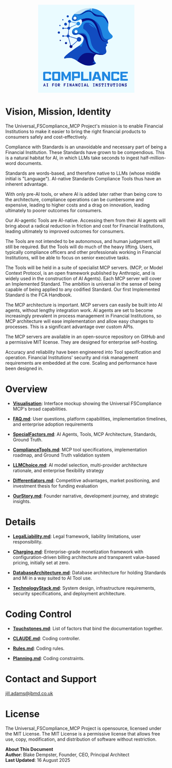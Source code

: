 <div align="center">
  <img src="UFSCMCPlogo.svg" alt="Universal FSCompliance MCP" width="300"/>
</div>

# Vision, Mission, Identity

The Universal_FSCompliance_MCP Project's mission is to enable Financial Institutions to make it easier to bring the right financial products to consumers safely and cost-effectively. 

Compliance with Standards is an unavoidable and necessary part of being a Financial Institution. These Standards have grown to be compendious. This is a natural habitat for AI, in which LLMs take seconds to ingest half-million-word documents.  

Standards are words-based, and therefore native to LLMs (whose middle initial is "Language"). AI-native Standards Compliance Tools thus have an inherent advantage.

With only pre-AI tools, or where AI is added later rather than being core to the architecture, compliance operations can be cumbersome and expensive, leading to higher costs and a drag on innovation, leading ultimately to poorer outcomes for consumers. 

Our AI-agentic Tools are AI-native. Accessing them from their AI agents will bring about a radical reduction in friction and cost for Financial Institutions, leading ultimately to improved outcomes for consumers.

The Tools are not intended to be autonomous, and human judgement will still be required. But the Tools will do much of the heavy lifting. Users, typically compliance officers and other professionals working in Financial Institutions, will be able to focus on senior executive tasks. 

The Tools will be held in a suite of specialist MCP servers. (MCP, or Model Context Protocol, is an open framework published by Anthropic, and is widely used in the construction of AI Agents). Each MCP server will cover an Implemented Standard. The ambition is universal in the sense of being capable of being applied to any codified Standard. Our first Implemented Standard is the FCA Handbook.

The MCP architecture is important. MCP servers can easily be built into AI agents, without lengthy integration work. AI agents are set to become increasingly prevalent in process management in Financial Institutions, so MCP architecture will ease implementation and allow easy changes to processes. This is a significant advantage over custom APIs.

The MCP servers are available in an open-source repository on GitHub and a permissive MIT license. They are designed for enterprise self-hosting.

Accuracy and reliability have been engineered into Tool specification and operation. Financial Institutions' security and risk management requirements are embedded at the core. Scaling and performance have been designed in.

# Overview

- **[Visualisation](https://htmlpreview.github.io/?https://github.com/99blakeD99/Universal_FSCompliance_MCP/blob/main/index.html)**: Interface mockup showing the Universal FSCompliance MCP's broad capabilities. 

- **[FAQ.md](FAQ.md)**: User questions, platform capabilities, implementation timelines, and enterprise adoption requirements

- **[SpecialFactors.md](SpecialFactors.md)**: AI Agents, Tools, MCP Architecture, Standards, Ground Truth.
  
- **[ComplianceTools.md](ComplianceTools.md)**: MCP tool specifications, implementation roadmap, and Ground Truth validation system

- **[LLMChoice.md](LLMChoice.md)**: AI model selection, multi-provider architecture rationale, and enterprise flexibility strategy

- **[Differentiators.md](Differentiators.md)**: Competitive advantages, market positioning, and investment thesis for funding evaluation

- **[OurStory.md](OurStory.md)**: Founder narrative, development journey, and strategic insights.
 
# Details

- **[LegalLiability.md](LegalLiability.md)**: Legal framework, liability limitations, user responsibility.

- **[Charging.md](Charging.md)**: Enterprise-grade monetization framework with configuration-driven billing architecture and transparent value-based pricing, initially set at zero.

- **[DatabaseArchitecture.md](DatabaseArchitecture.md)**: Database architecture for holding Standards and MI in a way suited to AI Tool use.

- **[TechnologyStack.md](TechnologyStack.md)**: System design, infrastructure requirements, security specifications, and deployment architecture.

# Coding Control

- **[Touchstones.md](Touchstones.md)**: List of factors that bind the documentation together.
  
- **[CLAUDE.md](CLAUDE.md)**: Coding controller.
 
- **[Rules.md](Rules.md)**: Coding rules.

- **[Planning.md](Planning.md)**: Coding constraints.

# Contact and Support

jill.adams@jbmd.co.uk  

# License

The Universal_FSCompliance_MCP Project is opensource, licensed under the MIT License. The MIT License is a permissive license that allows free use, copy, modification, and distribution of software without restriction.

**About This Document**  
**Author**: Blake Dempster, Founder, CEO, Principal Architect  
**Last Updated**: 16 August 2025  
 